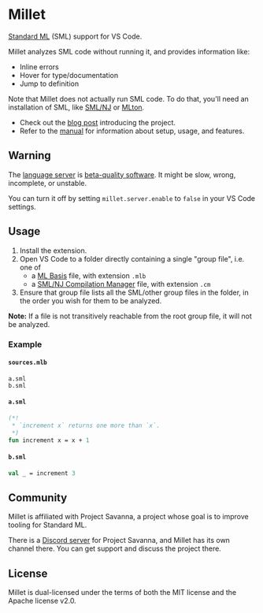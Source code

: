 # Millet

[Standard ML][sml] (SML) support for VS Code.

Millet analyzes SML code without running it, and provides information like:

- Inline errors
- Hover for type/documentation
- Jump to definition

Note that Millet does not actually run SML code. To do that, you'll need an installation of SML, like [SML/NJ][smlnj] or [MLton][mlton].

- Check out the [blog post][blog] introducing the project.
- Refer to the [manual][] for information about setup, usage, and features.

## Warning

The [language server][lang-srv] is [beta-quality software][known-issues]. It might be slow, wrong, incomplete, or unstable.

You can turn it off by setting `millet.server.enable` to `false` in your VS Code settings.

## Usage

1. Install the extension.
2. Open VS Code to a folder directly containing a single "group file", i.e. one of
   - a [ML Basis][mlb] file, with extension `.mlb`
   - a [SML/NJ Compilation Manager][cm] file, with extension `.cm`
3. Ensure that group file lists all the SML/other group files in the folder, in the order you wish for them to be analyzed.

**Note:** If a file is not transitively reachable from the root group file, it will not be analyzed.

### Example

#### `sources.mlb`

```mlb
a.sml
b.sml
```

#### `a.sml`

```sml
(*!
 * `increment x` returns one more than `x`.
 *)
fun increment x = x + 1
```

#### `b.sml`

```sml
val _ = increment 3
```

## Community

Millet is affiliated with Project Savanna, a project whose goal is to improve tooling for Standard ML.

There is a [Discord server][discord] for Project Savanna, and Millet has its own channel there. You can get support and discuss the project there.

## License

Millet is dual-licensed under the terms of both the MIT license and the Apache license v2.0.

[blog]: https://azdavis.net/posts/millet/
[cm]: https://www.smlnj.org/doc/CM/new.pdf
[discord]: https://discord.gg/hgPSUby2Ny
[known-issues]: https://github.com/azdavis/millet/blob/main/docs/known-issues.md
[manual]: https://github.com/azdavis/millet/blob/main/docs/manual.md
[lang-srv]: https://microsoft.github.io/language-server-protocol/
[mlb]: http://mlton.org/MLBasis
[mlton]: http://mlton.org
[sml]: https://smlfamily.github.io
[smlnj]: https://www.smlnj.org
